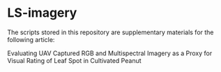 # LS-imagery
The scripts stored in this repository are supplementary materials for the following article:

Evaluating UAV Captured RGB and Multispectral Imagery as a Proxy for Visual Rating of Leaf Spot in Cultivated Peanut
